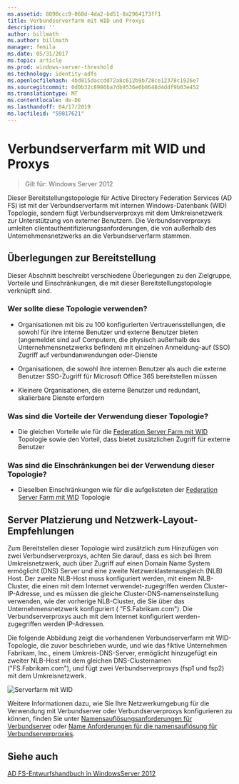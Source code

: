 ```yaml
---
ms.assetid: 8890ccc9-068d-4da2-bd51-8a2964173ff1
title: Verbundserverfarm mit WID und Proxys
description: ''
author: billmath
ms.author: billmath
manager: femila
ms.date: 05/31/2017
ms.topic: article
ms.prod: windows-server-threshold
ms.technology: identity-adfs
ms.openlocfilehash: 4bd815daccdd72a8c612b9b728ce12378c1926e7
ms.sourcegitcommit: 0d0b32c8986ba7db9536e0b8648d4ddf9b03e452
ms.translationtype: MT
ms.contentlocale: de-DE
ms.lasthandoff: 04/17/2019
ms.locfileid: "59817621"
---
```

# <a name="federation-server-farm-using-wid-and-proxies"></a>Verbundserverfarm mit WID und Proxys

>Gilt für: Windows Server 2012

Dieser Bereitstellungstopologie für Active Directory Federation Services \(AD FS\) ist mit der Verbundserverfarm mit internen Windows-Datenbank \(WID\) Topologie, sondern fügt Verbundserverproxys mit dem Umkreisnetzwerk zur Unterstützung von externer Benutzern. Die Verbundserverproxys umleiten clientauthentifizierungsanforderungen, die von außerhalb des Unternehmensnetzwerks an die Verbundserverfarm stammen.  
  
## <a name="deployment-considerations"></a>Überlegungen zur Bereitstellung  
Dieser Abschnitt beschreibt verschiedene Überlegungen zu den Zielgruppe, Vorteile und Einschränkungen, die mit dieser Bereitstellungstopologie verknüpft sind.  
  
### <a name="who-should-use-this-topology"></a>Wer sollte diese Topologie verwenden?  
  
-   Organisationen mit bis zu 100 konfigurierten Vertrauensstellungen, die sowohl für ihre interne Benutzer und externe Benutzer bieten \(angemeldet sind auf Computern, die physisch außerhalb des Unternehmensnetzwerks befinden\) mit einzelnen Anmeldung\-auf \(SSO\) Zugriff auf verbundanwendungen oder-Dienste  
  
-   Organisationen, die sowohl ihre internen Benutzer als auch die externe Benutzer SSO-Zugriff für Microsoft Office 365 bereitstellen müssen  
  
-   Kleinere Organisationen, die externe Benutzer und redundant, skalierbare Dienste erfordern  
  
### <a name="what-are-the-benefits-of-using-this-topology"></a>Was sind die Vorteile der Verwendung dieser Topologie?  
  
-   Die gleichen Vorteile wie für die [Federation Server Farm mit WID](Federation-Server-Farm-Using-WID-2012.md) Topologie sowie den Vorteil, dass bietet zusätzlichen Zugriff für externe Benutzer  
  
### <a name="what-are-the-limitations-of-using-this-topology"></a>Was sind die Einschränkungen bei der Verwendung dieser Topologie?  
  
-   Dieselben Einschränkungen wie für die aufgelisteten der [Federation Server Farm mit WID](Federation-Server-Farm-Using-WID-2012.md) Topologie  
  
## <a name="server-placement-and-network-layout-recommendations"></a>Server Platzierung und Netzwerk-Layout-Empfehlungen  
Zum Bereitstellen dieser Topologie wird zusätzlich zum Hinzufügen von zwei Verbundserverproxys, achten Sie darauf, dass es sich bei Ihrem Umkreisnetzwerk, auch über Zugriff auf einen Domain Name System ermöglicht \(DNS\) Server und eine zweite Netzwerklastenausgleich \(NLB\) Host. Der zweite NLB-Host muss konfiguriert werden, mit einem NLB-Cluster, die einen mit dem Internet verwendet\-zugegriffen werden Cluster-IP-Adresse, und es müssen die gleiche Cluster-DNS-namenseinstellung verwenden, wie der vorherige NLB-Cluster, die Sie über das Unternehmensnetzwerk konfiguriert \( "FS.Fabrikam.com"\). Die Verbundserverproxys auch mit dem Internet konfiguriert werden\-zugegriffen werden IP-Adressen.  
  
Die folgende Abbildung zeigt die vorhandenen Verbundserverfarm mit WID-Topologie, die zuvor beschrieben wurde, und wie das fiktive Unternehmen Fabrikam, Inc., einem Umkreis-DNS-Server, ermöglicht hinzugefügt ein zweiter NLB-Host mit dem gleichen DNS-Clusternamen \("FS.Fabrikam.com"\), und fügt zwei Verbundserverproxys \(fsp1 und fsp2\) mit dem Umkreisnetzwerk.  
  
![Serverfarm mit WID](media/FarmWIDProxies.gif)  
  
Weitere Informationen dazu, wie Sie Ihre Netzwerkumgebung für die Verwendung mit Verbundserver oder Verbundserverproxys konfigurieren zu können, finden Sie unter [Namensauflösungsanforderungen für Verbundserver](Name-Resolution-Requirements-for-Federation-Servers.md) oder [Name Anforderungen für die namensauflösung für Verbundserverproxies](Name-Resolution-Requirements-for-Federation-Server-Proxies.md).  
  
## <a name="see-also"></a>Siehe auch
[AD FS-Entwurfshandbuch in WindowsServer 2012](AD-FS-Design-Guide-in-Windows-Server-2012.md)
